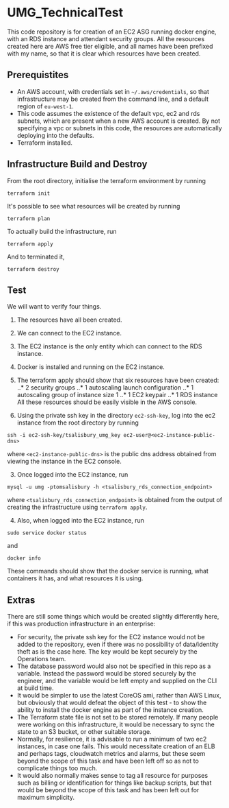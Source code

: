 # UMG_TechnicalTest
This code repository is for creation of an EC2 ASG running docker engine, with an RDS instance and attendant security groups.  All the resources created here are AWS free tier eligible, and all names have been prefixed with my name, so that it is clear which resources have been created.

## Prerequistites
- An AWS account, with credentials set in `~/.aws/credentials`, so that infrastructure may be created from the command line, and a default region of `eu-west-1`.
- This code assumes the existence of the default vpc, ec2 and rds subnets, which are present when a new AWS account is created.  By not specifying a vpc or subnets in this code, the resources are automatically deploying into the defaults.
- Terraform installed.

## Infrastructure Build and Destroy
From the root directory, initialise the terraform environment by running
```
terraform init
```

It's possible to see what resources will be created by running
```
terraform plan
```

To actually build the infrastructure, run
```
terraform apply
```

And to terminated it,
```
terraform destroy
```

## Test
We will want to verify four things.
1. The resources have all been created.
2. We can connect to the EC2 instance.
3. The EC2 instance is the only entity which can connect to the RDS instance.
4. Docker is installed and running on the EC2 instance.

1. The terraform apply should show that six resources have been created:
..* 2 security groups
..* 1 autoscaling launch configuration
..* 1 autoscaling group of instance size 1
..* 1 EC2 keypair
..* 1 RDS instance
All these resources should be easily visible in the AWS console.

2. Using the private ssh key in the directory `ec2-ssh-key`, log into the ec2 instance from the root directory by running
```
ssh -i ec2-ssh-key/tsalisbury_umg_key ec2-user@<ec2-instance-public-dns>
```
where `<ec2-instance-public-dns>` is the public dns address obtained from viewing the instance in the EC2 console.

3. Once logged into the EC2 instance, run
```
mysql -u umg -ptomsalisbury -h <tsalisbury_rds_connection_endpoint>
```
where `<tsalisbury_rds_connection_endpoint>` is obtained from the output of creating the infrastructure using `terraform apply`.

4. Also, when logged into the EC2 instance, run
```
sudo service docker status
```
and
```
docker info
```
These commands should show that the docker service is running, what containers it has, and what resources it is using.

## Extras
There are still some things which would be created slightly differently here, if this was production infrastructure in an enterprise:
- For security, the private ssh key for the EC2 instance would not be added to the repository, even if there was no possibility of data/identity theft as is the case here.  The key would be kept securely by the Operations team.
- The database password would also not be specified in this repo as a variable.  Instead the password would be stored securely by the engineer, and the variable would be left empty and supplied on the CLI at build time.
- It would be simpler to use the latest CoreOS ami, rather than AWS Linux, but obviously that would defeat the object of this test - to show the ability to install the docker engine as part of the instance creation.
- The Terraform state file is not set to be stored remotely.  If many people were working on this infrastructure, it would be necessary to sync the state to an S3 bucket, or other suitable storage.
- Normally, for resilience, it is advisable to run a minimum of two ec2 instances, in case one fails.  This would necessitate creation of an ELB and perhaps tags, cloudwatch metrics and alarms, but these seem beyond the scope of this task and have been left off so as not to complicate things too much.
- It would also normally makes sense to tag all resource for purposes such as billing or identification for things like backup scripts, but that would be beyond the scope of this task and has been left out for maximum simplicity.
